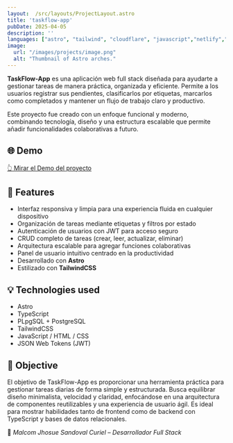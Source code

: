 ```yaml
---
layout:  /src/layouts/ProjectLayout.astro
title: 'taskflow-app'
pubDate: 2025-04-05
description: ''
languages: ["astro", "tailwind", "cloudflare", "javascript","netlify","typescript","mysql"]
image:
  url: "/images/projects/image.png"
  alt: "Thumbnail of Astro arches."
--- 
```


**TaskFlow-App**  es una aplicación web full stack diseñada para ayudarte a gestionar tareas de manera práctica, organizada y eficiente. Permite a los usuarios registrar sus pendientes, clasificarlos por etiquetas, marcarlos como completados y mantener un flujo de trabajo claro y productivo.

Este proyecto fue creado con un enfoque funcional y moderno, combinando tecnología, diseño y una estructura escalable que permite añadir funcionalidades colaborativas a futuro.

## 🌐 Demo

<a href="gestortask.netlify.app/" target="_blank" rel="noopener noreferrer">
  👆 Mirar el Demo del proyecto
</a>


## 🧩 Features

- Interfaz responsiva y limpia para una experiencia fluida en cualquier dispositivo
- Organización de tareas mediante etiquetas y filtros por estado
- Autenticación de usuarios con JWT para acceso seguro
- CRUD completo de tareas (crear, leer, actualizar, eliminar)
- Arquitectura escalable para agregar funciones colaborativas
- Panel de usuario intuitivo centrado en la productividad
- Desarrollado con **Astro**
- Estilizado con **TailwindCSS**

## 💡 Technologies used

- Astro
- TypeScript
- PLpgSQL + PostgreSQL
- TailwindCSS
- JavaScript / HTML / CSS
- JSON Web Tokens (JWT)


## 🎯 Objective

El objetivo de TaskFlow-App es proporcionar una herramienta práctica para gestionar tareas diarias de forma simple y estructurada. Busca equilibrar diseño minimalista, velocidad y claridad, enfocándose en una arquitectura de componentes reutilizables y una experiencia de usuario ágil. Es ideal para mostrar habilidades tanto de frontend como de backend con TypeScript y bases de datos relacionales.




🚀 *Malcom Jhosue Sandoval Curiel – Desarrollador Full Stack*
